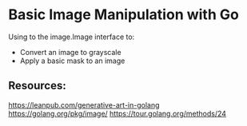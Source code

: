 # Basic Image Manipulation with Go

Using to the image.Image interface to:

- Convert an image to grayscale
- Apply a basic mask to an image

## Resources:

https://leanpub.com/generative-art-in-golang
https://golang.org/pkg/image/
https://tour.golang.org/methods/24
